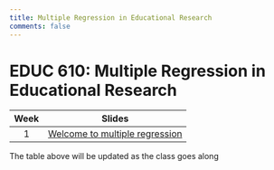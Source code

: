 ```yaml
---
title: Multiple Regression in Educational Research
comments: false
---
```


# EDUC 610: Multiple Regression in Educational Research

|Week| Slides |
|:--:|:------------------------:|
| 1  |[Welcome to multiple regression](../mr-slides/w1/) |

The table above will be updated as the class goes along